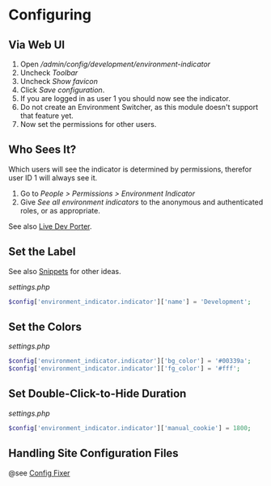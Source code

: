 <!--
id: configuring
tags: ''
-->

# Configuring

## Via Web UI

1. Open _/admin/config/development/environment-indicator_
2. Uncheck _Toolbar_
3. Uncheck _Show favicon_
4. Click _Save configuration_.
6. If you are logged in as user 1 you should now see the indicator.
5. Do not create an Environment Switcher, as this module doesn't support that feature yet.
7. Now set the permissions for other users.

## Who Sees It?

Which users will see the indicator is determined by permissions, therefor user ID 1 will always see it.

1. Go to _People > Permissions > Environment Indicator_
2. Give _See all environment indicators_ to the anonymous and authenticated roles, or as appropriate.

See also [Live Dev Porter](@live_dev_porter).

## Set the Label

See also [Snippets](@snippets) for other ideas.

_settings.php_

```php
$config['environment_indicator.indicator']['name'] = 'Development';
```

## Set the Colors

_settings.php_

```php
$config['environment_indicator.indicator']['bg_color'] = '#00339a';
$config['environment_indicator.indicator']['fg_color'] = '#fff';
```

## Set Double-Click-to-Hide Duration

_settings.php_

```php
$config['environment_indicator.indicator']['manual_cookie'] = 1800;
```

## Handling Site Configuration Files

@see [Config Fixer](@config_fixer)
